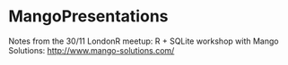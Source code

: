 # MangoPresentations
Notes from the 30/11 LondonR meetup: R + SQLite workshop with Mango Solutions: http://www.mango-solutions.com/
